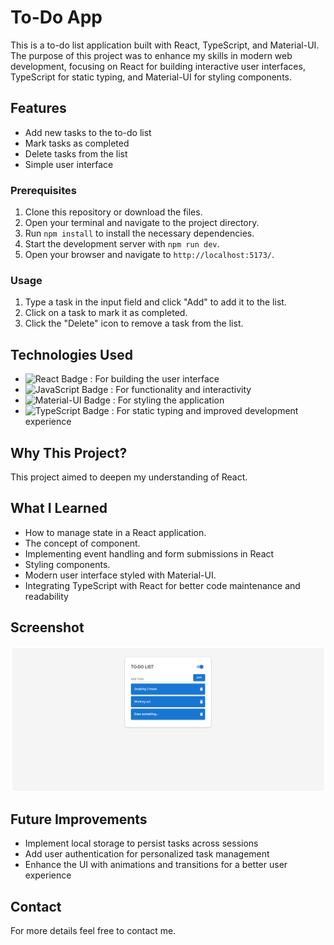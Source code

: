 # To-Do App

This is a to-do list application built with React, TypeScript, and Material-UI. The purpose of this project was to enhance my skills in modern web development, focusing on React for building interactive user interfaces, TypeScript for static typing, and Material-UI for styling components.

## Features

- Add new tasks to the to-do list
- Mark tasks as completed
- Delete tasks from the list
- Simple user interface

### Prerequisites

1. Clone this repository or download the files.
2. Open your terminal and navigate to the project directory.
3. Run `npm install` to install the necessary dependencies.
4. Start the development server with `npm run dev`.
5. Open your browser and navigate to `http://localhost:5173/`.

### Usage

1. Type a task in the input field and click "Add" to add it to the list.
2. Click on a task to mark it as completed.
3. Click the "Delete" icon to remove a task from the list.

## Technologies Used

- ![React Badge](https://img.shields.io/badge/React-blue?logo=react&logoColor=white) : For building the user interface
- ![JavaScript Badge](https://img.shields.io/badge/JavaScript-yellow?logo=javascript&logoColor=white) : For functionality and interactivity
- ![Material-UI Badge](https://img.shields.io/badge/Material--UI-blue?logo=mui&logoColor=white) : For styling the application
- ![TypeScript Badge](https://img.shields.io/badge/TypeScript-blue?logo=typescript&logoColor=white) : For static typing and improved development experience

## Why This Project?

This project aimed to deepen my understanding of React.

## What I Learned

- How to manage state in a React application.
- The concept of component.
- Implementing event handling and form submissions in React
- Styling components.
- Modern user interface styled with Material-UI.
- Integrating TypeScript with React for better code maintenance and readability

## Screenshot

![To-Do App Screenshot](/public//To-Do-React.png)

## Future Improvements

- Implement local storage to persist tasks across sessions
- Add user authentication for personalized task management
- Enhance the UI with animations and transitions for a better user experience

## Contact

For more details feel free to contact me.
